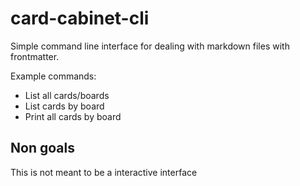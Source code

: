 # card-cabinet-cli

Simple command line interface for dealing with markdown files with frontmatter.

Example commands:

- List all cards/boards
- List cards by board
- Print all cards by board

## Non goals

This is not meant to be a interactive interface
